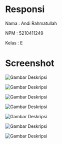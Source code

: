 # Responsi

Nama : Andi Rahmatullah

NPM : 5210411249

Kelas : E

# Screenshot
![Gambar Deskripsi](screenshot/1.png)

![Gambar Deskripsi](screenshot/2.png)

![Gambar Deskripsi](screenshot/3.png)

![Gambar Deskripsi](screenshot/4.png)

![Gambar Deskripsi](screenshot/5.png)

![Gambar Deskripsi](screenshot/6.png)

![Gambar Deskripsi](screenshot/7.png)
